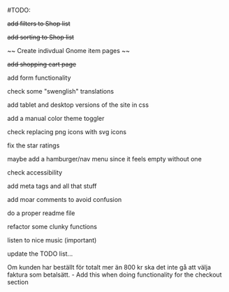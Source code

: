 #TODO:

~~add filters to Shop list~~

~~add sorting to Shop list~~

~~ Create indivdual Gnome item pages ~~

~~add shopping cart page~~

add form functionality

check some "swenglish" translations

add tablet and desktop versions of the site in css

add a manual color theme toggler

check replacing png icons with svg icons

fix the star ratings

maybe add a hamburger/nav menu since it feels empty without one

check accessibility

add meta tags and all that stuff

add moar comments to avoid confusion

do a proper readme file

refactor some clunky functions

listen to nice music (important)

update the TODO list...

Om kunden har beställt för totalt mer än 800 kr ska det inte gå att välja faktura som betalsätt. - Add this when doing functionality for the checkout section
